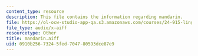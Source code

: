 ```yaml
---
content_type: resource
description: This file contains the information regarding mandarin.
file: https://ol-ocw-studio-app-qa.s3.amazonaws.com/courses/24-915-linguistic-phonetics-fall-2015/0910b25673245fed704780593dce87e9_mandarin.aiff
file_type: audio/x-aiff
resourcetype: Other
title: mandarin.aiff
uid: 0910b256-7324-5fed-7047-80593dce87e9
---
```

